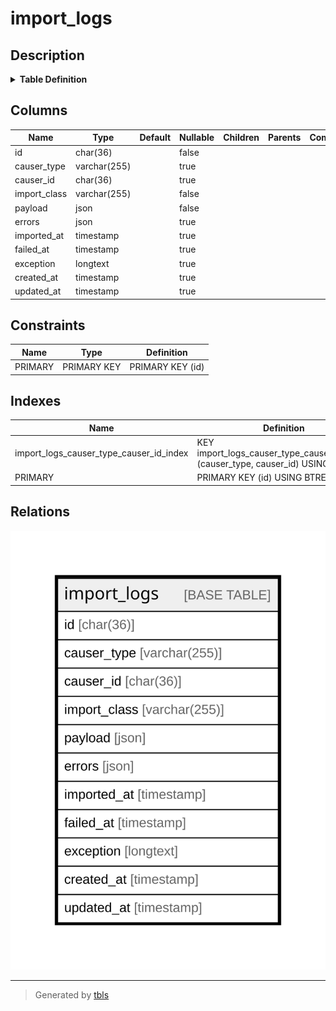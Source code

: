 # import_logs

## Description

<details>
<summary><strong>Table Definition</strong></summary>

```sql
CREATE TABLE `import_logs` (
  `id` char(36) COLLATE utf8mb4_unicode_ci NOT NULL,
  `causer_type` varchar(255) COLLATE utf8mb4_unicode_ci DEFAULT NULL,
  `causer_id` char(36) COLLATE utf8mb4_unicode_ci DEFAULT NULL,
  `import_class` varchar(255) COLLATE utf8mb4_unicode_ci NOT NULL,
  `payload` json NOT NULL,
  `errors` json DEFAULT NULL,
  `imported_at` timestamp NULL DEFAULT NULL,
  `failed_at` timestamp NULL DEFAULT NULL,
  `exception` longtext COLLATE utf8mb4_unicode_ci,
  `created_at` timestamp NULL DEFAULT NULL,
  `updated_at` timestamp NULL DEFAULT NULL,
  PRIMARY KEY (`id`),
  KEY `import_logs_causer_type_causer_id_index` (`causer_type`,`causer_id`)
) ENGINE=InnoDB DEFAULT CHARSET=utf8mb4 COLLATE=utf8mb4_unicode_ci
```

</details>

## Columns

| Name | Type | Default | Nullable | Children | Parents | Comment |
| ---- | ---- | ------- | -------- | -------- | ------- | ------- |
| id | char(36) |  | false |  |  |  |
| causer_type | varchar(255) |  | true |  |  |  |
| causer_id | char(36) |  | true |  |  |  |
| import_class | varchar(255) |  | false |  |  |  |
| payload | json |  | false |  |  |  |
| errors | json |  | true |  |  |  |
| imported_at | timestamp |  | true |  |  |  |
| failed_at | timestamp |  | true |  |  |  |
| exception | longtext |  | true |  |  |  |
| created_at | timestamp |  | true |  |  |  |
| updated_at | timestamp |  | true |  |  |  |

## Constraints

| Name | Type | Definition |
| ---- | ---- | ---------- |
| PRIMARY | PRIMARY KEY | PRIMARY KEY (id) |

## Indexes

| Name | Definition |
| ---- | ---------- |
| import_logs_causer_type_causer_id_index | KEY import_logs_causer_type_causer_id_index (causer_type, causer_id) USING BTREE |
| PRIMARY | PRIMARY KEY (id) USING BTREE |

## Relations

![er](import_logs.svg)

---

> Generated by [tbls](https://github.com/k1LoW/tbls)
